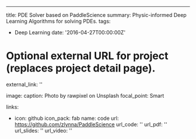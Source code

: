 ---
title: PDE Solver based on PaddleScience
summary: Physic-informed Deep Learning Algorithms for solving PDEs.
tags:
  - Deep Learning
date: '2016-04-27T00:00:00Z'

# Optional external URL for project (replaces project detail page).
external_link: ''

image:
  caption: Photo by rawpixel on Unsplash
  focal_point: Smart

links:
  - icon: github
    icon_pack: fab
    name: code
    url: https://github.com/zlynna/PaddleScience
url_code: ''
url_pdf: ''
url_slides: ''
url_video: ''